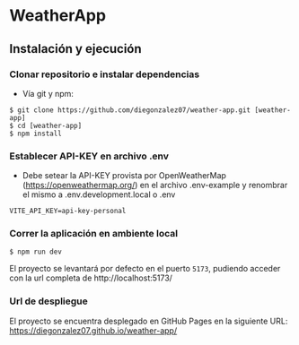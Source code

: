 # WeatherApp

## Instalación y ejecución

### Clonar repositorio e instalar dependencias

- Vía git y npm:

```
$ git clone https://github.com/diegonzalez07/weather-app.git [weather-app]
$ cd [weather-app]
$ npm install
```

### Establecer API-KEY en archivo .env

- Debe setear la API-KEY provista por OpenWeatherMap (https://openweathermap.org/) en el archivo .env-example y renombrar el mismo a .env.development.local o .env

```
VITE_API_KEY=api-key-personal
```

### Correr la aplicación en ambiente local

```
$ npm run dev
```

El proyecto se levantará por defecto en el puerto `5173`, pudiendo acceder con la url completa de http://localhost:5173/

### Url de despliegue

El proyecto se encuentra desplegado en GitHub Pages en la siguiente URL: https://diegonzalez07.github.io/weather-app/
